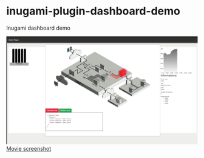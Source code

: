 # inugami-plugin-dashboard-demo
Inugami dashboard demo


![screenshot](https://github.com/inugamiio/inugami-plugin-dashboard-demo/blob/development/src/doc/screenshot.png)
[Movie screenshot](
https://github.com/inugamiio/inugami-plugin-dashboard-demo/blob/master/src/doc/screenshot.mov?raw=true)
